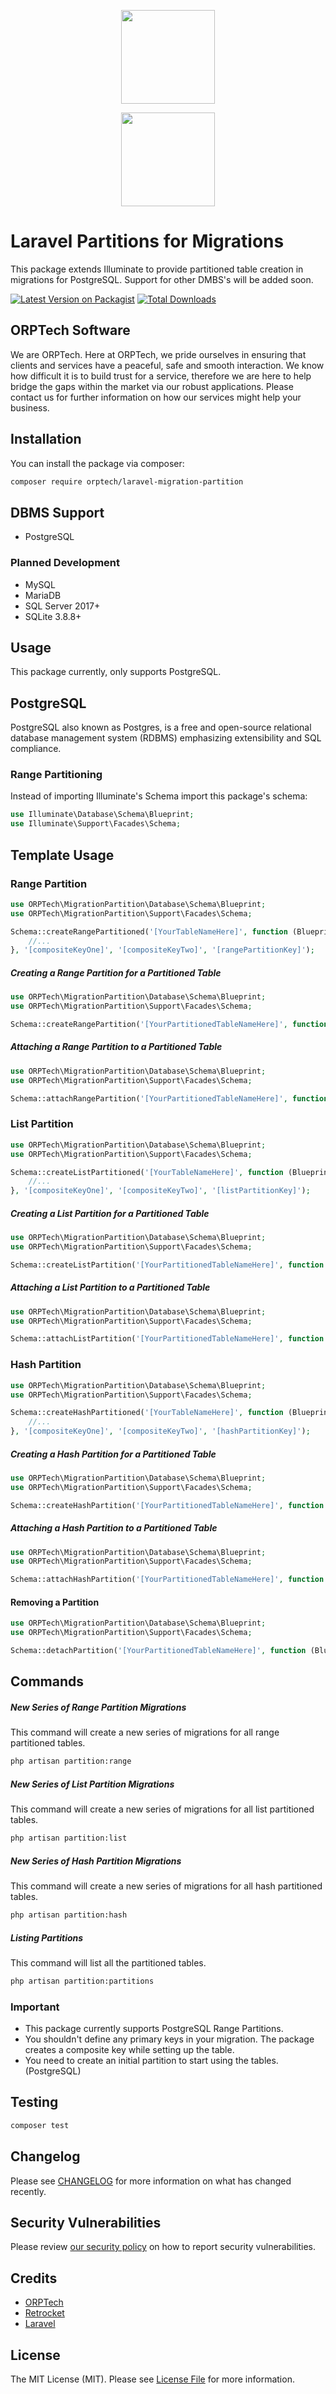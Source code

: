 <div>
    <p align="center"><a href="https://orptech.com" target="_blank"><img src="https://orptech.com/elements/img/orptech-logo.png" width="150"></a></p>
    <p align="center"><a href="https://retrocket.io" target="_blank"><img src="https://www.retrocket.io/common/img/logo_white.png" width="150"></a></p>
</div>

# Laravel Partitions for Migrations
This package extends Illuminate to provide partitioned table creation in migrations for PostgreSQL. Support for other DMBS's will be added soon.

[![Latest Version on Packagist](https://img.shields.io/packagist/v/orptech/laravel-migration-partition.svg?style=flat-square)](https://packagist.org/packages/orptech/laravel-migration-partition)
[![Total Downloads](https://img.shields.io/packagist/dt/orptech/laravel-migration-partition.svg?style=flat-square)](https://packagist.org/packages/orptech/laravel-migration-partition)

## ORPTech Software

We are ORPTech. Here at ORPTech, we pride ourselves in ensuring that clients and services have a peaceful, safe and smooth interaction. We know how difficult it is to build trust for a service, therefore we are here to help bridge the gaps within the market via our robust applications. Please contact us for further information on how our services might help your business.

## Installation

You can install the package via composer:

```bash
composer require orptech/laravel-migration-partition
```

## DBMS Support

- PostgreSQL

### Planned Development

- MySQL
- MariaDB
- SQL Server 2017+
- SQLite 3.8.8+

## Usage
This package currently, only supports PostgreSQL.

## PostgreSQL
PostgreSQL also known as Postgres, is a free and open-source relational database management system (RDBMS) emphasizing extensibility and SQL compliance.

### Range Partitioning 
Instead of importing Illuminate's Schema import this package's schema:
```php
use Illuminate\Database\Schema\Blueprint;
use Illuminate\Support\Facades\Schema;
```

## Template Usage

### Range Partition

```php
use ORPTech\MigrationPartition\Database\Schema\Blueprint;
use ORPTech\MigrationPartition\Support\Facades\Schema;

Schema::createRangePartitioned('[YourTableNameHere]', function (Blueprint $table) {
    //...
}, '[compositeKeyOne]', '[compositeKeyTwo]', '[rangePartitionKey]');
```

##### Creating a Range Partition for a Partitioned Table

```php
use ORPTech\MigrationPartition\Database\Schema\Blueprint;
use ORPTech\MigrationPartition\Support\Facades\Schema;

Schema::createRangePartition('[YourPartitionedTableNameHere]', function (Blueprint $table) {}, '[suffixForPartition]', '[startDate]', '[endDate]');
```

##### Attaching a Range Partition to a Partitioned Table

```php
use ORPTech\MigrationPartition\Database\Schema\Blueprint;
use ORPTech\MigrationPartition\Support\Facades\Schema;

Schema::attachRangePartition('[YourPartitionedTableNameHere]', function (Blueprint $table) {}, '[suffixForPartition]', '[startDate]', '[endDate]');
```

### List Partition

```php
use ORPTech\MigrationPartition\Database\Schema\Blueprint;
use ORPTech\MigrationPartition\Support\Facades\Schema;

Schema::createListPartitioned('[YourTableNameHere]', function (Blueprint $table) {
    //...
}, '[compositeKeyOne]', '[compositeKeyTwo]', '[listPartitionKey]');
```

##### Creating a List Partition for a Partitioned Table

```php
use ORPTech\MigrationPartition\Database\Schema\Blueprint;
use ORPTech\MigrationPartition\Support\Facades\Schema;

Schema::createListPartition('[YourPartitionedTableNameHere]', function (Blueprint $table) {}, '[suffixForPartition]', '[listPartitionValue]');
```

##### Attaching a List Partition to a Partitioned Table

```php
use ORPTech\MigrationPartition\Database\Schema\Blueprint;
use ORPTech\MigrationPartition\Support\Facades\Schema;

Schema::attachListPartition('[YourPartitionedTableNameHere]', function (Blueprint $table) {}, '[suffixForPartition]', '[listPartitionValue]');
```

### Hash Partition

```php
use ORPTech\MigrationPartition\Database\Schema\Blueprint;
use ORPTech\MigrationPartition\Support\Facades\Schema;

Schema::createHashPartitioned('[YourTableNameHere]', function (Blueprint $table) {
    //...
}, '[compositeKeyOne]', '[compositeKeyTwo]', '[hashPartitionKey]');
```

##### Creating a Hash Partition for a Partitioned Table

```php
use ORPTech\MigrationPartition\Database\Schema\Blueprint;
use ORPTech\MigrationPartition\Support\Facades\Schema;

Schema::createHashPartition('[YourPartitionedTableNameHere]', function (Blueprint $table) {}, '[suffixForPartition]', '[hashModulus]', '[hashRemainder]');
```

##### Attaching a Hash Partition to a Partitioned Table

```php
use ORPTech\MigrationPartition\Database\Schema\Blueprint;
use ORPTech\MigrationPartition\Support\Facades\Schema;

Schema::attachHashPartition('[YourPartitionedTableNameHere]', function (Blueprint $table) {}, '[suffixForPartition]', '[hashModulus]', '[hashRemainder]');
```

#### Removing a Partition

```php
use ORPTech\MigrationPartition\Database\Schema\Blueprint;
use ORPTech\MigrationPartition\Support\Facades\Schema;

Schema::detachPartition('[YourPartitionedTableNameHere]', function (Blueprint $table) {}, '[partitionTableName]');
```

## Commands

##### New Series of Range Partition Migrations
This command will create a new series of migrations for all range partitioned tables.
```bash
php artisan partition:range
```

##### New Series of List Partition Migrations
This command will create a new series of migrations for all list partitioned tables.
```bash
php artisan partition:list
```

##### New Series of Hash Partition Migrations
This command will create a new series of migrations for all hash partitioned tables.
```bash
php artisan partition:hash
```

##### Listing Partitions
This command will list all the partitioned tables.
```bash
php artisan partition:partitions
```

### Important
- This package currently supports PostgreSQL Range Partitions.
- You shouldn't define any primary keys in your migration. The package creates a composite key while setting up the table.
- You need to create an initial partition to start using the tables. (PostgreSQL)

## Testing

```bash
composer test
```

## Changelog

Please see [CHANGELOG](CHANGELOG.md) for more information on what has changed recently.


## Security Vulnerabilities

Please review [our security policy](../../security/policy) on how to report security vulnerabilities.

## Credits

- [ORPTech](https://github.com/orptech-com)
- [Retrocket](https://github.com/retrocket)
- [Laravel](https://github.com/laravel)

## License

The MIT License (MIT). Please see [License File](LICENSE.md) for more information.
